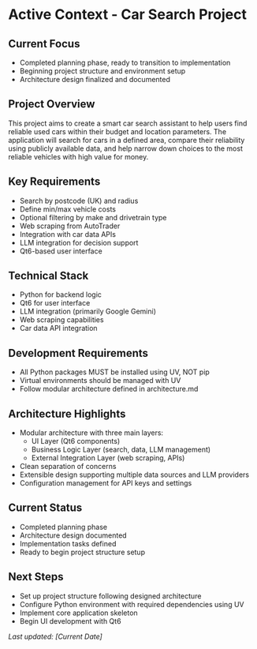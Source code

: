 # Active Context - Car Search Project

## Current Focus
- Completed planning phase, ready to transition to implementation
- Beginning project structure and environment setup
- Architecture design finalized and documented

## Project Overview
This project aims to create a smart car search assistant to help users find reliable used cars within their budget and location parameters. The application will search for cars in a defined area, compare their reliability using publicly available data, and help narrow down choices to the most reliable vehicles with high value for money.

## Key Requirements
- Search by postcode (UK) and radius
- Define min/max vehicle costs
- Optional filtering by make and drivetrain type
- Web scraping from AutoTrader
- Integration with car data APIs
- LLM integration for decision support
- Qt6-based user interface

## Technical Stack
- Python for backend logic
- Qt6 for user interface
- LLM integration (primarily Google Gemini)
- Web scraping capabilities
- Car data API integration

## Development Requirements
- All Python packages MUST be installed using UV, NOT pip
- Virtual environments should be managed with UV
- Follow modular architecture defined in architecture.md

## Architecture Highlights
- Modular architecture with three main layers:
  - UI Layer (Qt6 components)
  - Business Logic Layer (search, data, LLM management)
  - External Integration Layer (web scraping, APIs)
- Clean separation of concerns
- Extensible design supporting multiple data sources and LLM providers
- Configuration management for API keys and settings

## Current Status
- Completed planning phase
- Architecture design documented
- Implementation tasks defined
- Ready to begin project structure setup

## Next Steps
- Set up project structure following designed architecture
- Configure Python environment with required dependencies using UV
- Implement core application skeleton
- Begin UI development with Qt6

*Last updated: [Current Date]* 